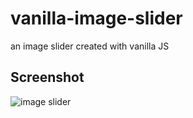 # vanilla-image-slider
an image slider created with vanilla JS

## Screenshot
<img src="" alt="image slider"/>
